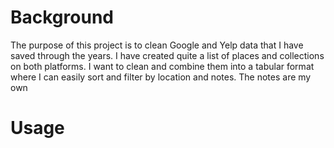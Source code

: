 # Background
The purpose of this project is to clean Google and Yelp data that I have saved through the years. I have created quite a list of places and collections on both platforms. I want to clean and combine them into a tabular format where I can easily sort and filter by location and notes. The notes are my own 

# Usage
